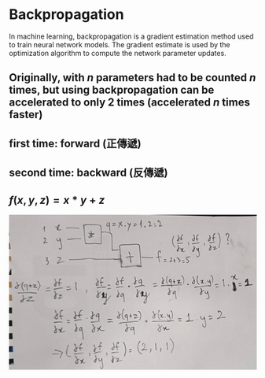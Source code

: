 # Backpropagation
In machine learning, backpropagation is a gradient estimation method used to train neural network models. The gradient estimate is used by the optimization algorithm to compute the network parameter updates.
## Originally, with $n$ parameters had to be counted $n$ times, but using backpropagation can be accelerated to only 2 times (accelerated $n$ times faster)
## first time: forward (正傳遞)
## second time: backward (反傳遞)
## $f(x,y,z)=x*y+z$
![alt text](../homework/4/hw4.jpg)